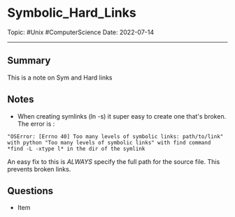 
# Symbolic_Hard_Links
Topic: #Unix #ComputerScience 
Date: 2022-07-14

---

## Summary
This is a note on Sym and Hard links

## Notes
* When creating symlinks (ln -s) it super easy to create one that's broken. The error is :

```
"OSError: [Errno 40] Too many levels of symbolic links: path/to/link" with python "Too many levels of symbolic links" with find command *find -L -xtype l* in the dir of the symlink  
```

An easy fix to this is *ALWAYS* specify the full path for the source file. This prevents broken links.  

## Questions
- Item



